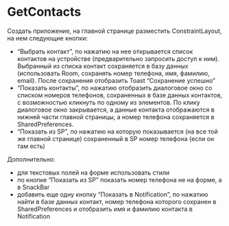 # GetContacts
Создать приложение, на главной странице разместить ConstraintLayout, на нем следующие кнопки:

- “Выбрать контакт”, по нажатию на нее открывается список контактов на устройстве (предварительно запросить доступ к ним). Выбранный из списка контакт сохраняется в базу данных (использовать Room, сохранять номер телефона, имя, фамилию, email). После сохранения отобразить Toast “Сохранение успешно”
- “Показать контакты”, по нажатию отобразить диалоговое окно со списком номеров телефонов, сохраненных в базе данных контактов, с возможностью кликнуть по одному из элементов. По клику диалоговое окно закрывается, а данные контакта отображаются в нижней части главной страницы, а номер телефона сохраняется в SharedPreferences.
- “Показать из SP”, по нажатию на которую показывается (на все той же главной странице) сохраненный в SP номер телефона (если он там есть)

Дополнительно:

- для текстовых полей на форме использовать стили
- по кнопке “Показать из SP” показать номер телефона не на форме, а в SnackBar
- добавить еще одну кнопку “Показать в Notification”, по нажатию найти в базе данных контакт, номер телефона которого сохранен в SharedPreferences и отобразить имя и фамилию контакта в Notification
